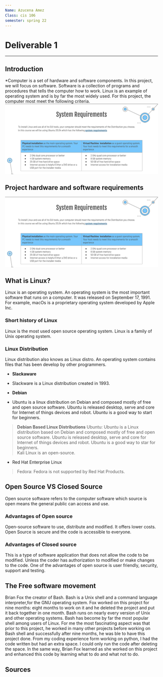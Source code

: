 ```yaml
---
Name: Azucena Amez
Class: cis 106
semester: spring 22
---
```

# Deliverable 1

<hr>

## Introduction
*Computer is a set of hardware and software components. In this project, we will focus on software. Software is a collection of programs and procedures that tells the computer how to work. Linux is an example of operating system and is by far the most widely used. For this project, the computer most meet the following criteria. 
![Computer Requirements](pic1.png)


## Project hardware and software requirements
![Hadware and Software Requirements](pic1.png)

## What is Linux? 
Linux is an operating system. An operating system is the most important software that runs on a computer. It was released on September 17, 1991. For example, macOs is a proprietary operating system developed by Apple Inc. 

### Short history of Linux 
Linux is the most used open source operating system. Linux is a family of Unix operating system. 

### Linux Distribution
Linux distribution also knows as Linux distro. An operating system contains files that has been develop by other programmers. 

*  **Slackaware**
*  Slackware is a Linux distribution created in 1993.
  
*  **Debian**
* Ubuntu is a linux distribution on Debian and composed mostly of free and open source software. Ubuntu is released desktop, serve and core for Internet of things devices and robot. Ubuntu is a good way to start for beginners. 

> **Debian Based Linux Distributions**
>  Ubuntu: Ubuntu is a Linux distribution based on Debian and composed mostly of free and open source software. Ubuntu is released desktop, serve and core for Internet of things devices and robot. Ubuntu is a good way to star for beginners.  
>  Kali Linux is an open-source. 

* Red Hat Enterprise Linux
> Fedora: Fedora is not supported by Red Hat Products. 
        
## Open Source VS Closed Source
Open source software refers to the computer software which source is open means the general public can access and use. 

### Advantages of Open source
Open-source software to use, distribute and modified. It offers lower costs. Open Source is secure and the code is accessible to everyone. 


### Advantages of Closed source
This is a type of software application that does not allow the code to be modified. Unless the coder has authorization to modified or make changes to the code. 
One of the advantages of open source is user friendly, security, support and testing. 

## The Free software movement
Brian Fox the creator of Bash. Bash is a Unix shell and a command language interpreter,for the GNU operating system. Fox worked on this project for nine months: eight months to work on it and he deleted the project and put it back together in one month. Bash runs on nearly every version of Unix and other operating systems. Bash has become by far the most popular shell among users of Linux. For me the most fascinating aspect was that prior to this project, he worked in many other projects before working on Bash shell and successfully after nine months, he was ble to have this project done. From my coding experience form working on python, I had the code written but had an extra space. I could only run the code after deleting the space. In the same way, Brian Fox learned as she worked on this project and enhanced this code by learning what to do and what not to do. 

## Sources 

